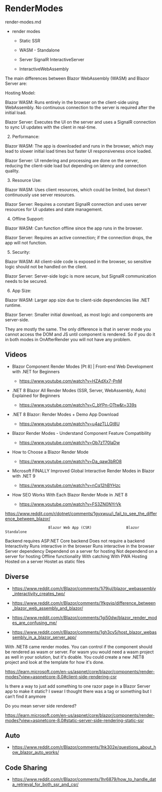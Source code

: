 # RenderModes

render-modes.md

*   render modes

    *   Static SSR

    *   WASM - Standalone

    *   Server SignalR InteractiveServer

    *   InteractiveWebAssembly


The main differences between Blazor WebAssembly (WASM) and Blazor Server are:

Hosting Model:

Blazor WASM: Runs entirely in the browser on the client-side using WebAssembly. No continuous connection to the server is required after the initial load.

Blazor Server: Executes the UI on the server and uses a SignalR connection to sync UI updates with the client in real-time.

2. Performance:

Blazor WASM: The app is downloaded and runs in the browser, which may lead to slower initial load times but faster UI responsiveness once loaded.

Blazor Server: UI rendering and processing are done on the server, reducing the client-side load but depending on latency and connection quality.

3. Resource Use:

Blazor WASM: Uses client resources, which could be limited, but doesn't continuously use server resources.

Blazor Server: Requires a constant SignalR connection and uses server resources for UI updates and state management.

4. Offline Support:

Blazor WASM: Can function offline since the app runs in the browser.

Blazor Server: Requires an active connection; if the connection drops, the app will not function.

5. Security:

Blazor WASM: All client-side code is exposed in the browser, so sensitive logic should not be handled on the client.

Blazor Server: Server-side logic is more secure, but SignalR communication needs to be secured.

6. App Size:

Blazor WASM: Larger app size due to client-side dependencies like .NET runtime.

Blazor Server: Smaller initial download, as most logic and components are server-side.


They are mostly the same. The only difference is that in server mode you cannot access the DOM and JS until component is rendered. So if you do it in both modes in OnAfterRender you will not have any problem.


## Videos

*   Blazor Component Render Modes [Pt 8] | Front-end Web Development with .NET for Beginners

    *   https://www.youtube.com/watch?v=HZAdXx7-PnM

*   .NET 8 Blazor All Render Modes (SSR, Server, WebAssembly, Auto) Explained for Beginners

    *   https://www.youtube.com/watch?v=C_bYPn-OTtw&t=339s

*   .NET 8 Blazor: Render Modes + Demo App Download

    *   https://www.youtube.com/watch?v=u4azTLLGt8U

*   Blazor Render Modes - Understand Component Feature Compatibility

    *   https://www.youtube.com/watch?v=Ob7zT70laDw

*   How to Choose a Blazor Render Mode

    *   https://www.youtube.com/watch?v=Da_qaw3bRO8

*   Microsoft FINALLY Improved Global Interactive Render Modes in Blazor with .NET 9

    *   https://www.youtube.com/watch?v=nCq12hBYHzc

*   How SEO Works With Each Blazor Render Mode in .NET 8

    *   https://www.youtube.com/watch?v=FS3ZN0NYrVk


https://www.reddit.com/r/dotnet/comments/1gyxwuu/i_fail_to_see_the_difference_between_blazor/


	                    Blazor Web App (CSR)	            Blazor Standalone
Backend	                requires ASP.NET Core backend	    Does not require a backend
Interactivity	        Runs interactive in the browser	    Runs interactive in the browser
Server dependency	    Dependend on a server for hosting	Not dependend on a server for hosting
Offline functionality	With catching	                    With PWA
Hosting	                Hosted on a server	                Hostet as static files


## Diverse

*   https://www.reddit.com/r/Blazor/comments/1i79jul/blazor_webassembly_interactivity_creates_two/

*   https://www.reddit.com/r/Blazor/comments/1fkgyjq/difference_between_blazor_web_assembly_and_blazor/

*   https://www.reddit.com/r/Blazor/comments/1gi50dw/blazor_render_modes_are_confusing_me/

*   https://www.reddit.com/r/Blazor/comments/1gh3cy5/host_blazor_webassembly_in_a_blazor_server_app/


With .NET8 came render modes. You can control if the component should be rendered as wasm or server. For wasm you would need a wasm project as well in your solution, but it's doable. You could create a new .NET8 project and look at the template for how it's done.

https://learn.microsoft.com/en-us/aspnet/core/blazor/components/render-modes?view=aspnetcore-8.0#client-side-rendering-csr

Is there a way to just add something to one razor page in a Blazor Server app to make it static? I swear I thought there was a tag or something but I can’t find it anymore

Do you mean server side rendered?

https://learn.microsoft.com/en-us/aspnet/core/blazor/components/render-modes?view=aspnetcore-8.0#static-server-side-rendering-static-ssr


## Auto

*   https://www.reddit.com/r/Blazor/comments/1hk302e/questions_about_how_blazor_auto_works/


## Code Sharing

*   https://www.reddit.com/r/Blazor/comments/1hr6879/how_to_handle_data_retrieval_for_both_ssr_and_csr/